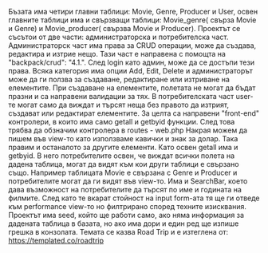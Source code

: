 Бъзата има четири главни таблици: Movie, Genre, Producer и User, освен главните таблици има и свързващи таблици: Movie_genre( свърза Movie и Genre) и Movie_producer( свързва Movie и Producer).
Проектът се съсътои от две части: администраторска и потребителска част.
Администраторск част има права за CRUD операции, може да създава, редактира и изтрие нещо. Тази част е направена с помощта на "backpack/crud": "4.1.". След login  като админ, може да се достъпи тези права.
Всяка категория има опции Add, Edit, Delete и администраторът може да ги ползва за създаване, редактиране или изтриване на елементите.
При създаване на елементите, полетата не могат да бъдат празни и са направени валидации за тях.
В потребителската част user-те могат само да виждат и търсят неща без правото да изтрият, създават или редактират елементите. За целта са направени "front-end" контролери, в които има само getall и getbyid функции.
След това трябва да обзначим контролера в routes - web.php
Накрая можем да пишем във view-то като използваме кавички и знак за долар.
Така правим и останалото за другите елементи. Като освен getall има и getbyid. В него потребителите освен, че виждат всички полета на дадена таблица, могат да видят към кои други таблици е свързано също. 
Например таблицата Movie е свързана с Genre и Producer и потребителите могат да ги видят във view-то.
Има и SearchBar, което дава възможност на потребителите да търсят по име и годината на филмите.
След като те вкарат стойност на input form-ата тя ще ги отведе към performance view-то но филтрирано според техните изисквания.
Проектът има seed, който ще работи само, ако няма информация за дадената таблица в базата, но ако има дори и един ред ще изпише грешка в конзолата.
Темата се казва Road Trip и е изтеглена от:
https://templated.co/roadtrip
